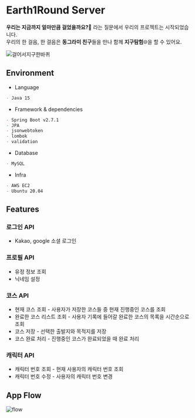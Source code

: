 # Earth1Round Server

**우리는 지금까지 얼마만큼 걸었을까요?🧐** 라는 질문에서 우리의 프로젝트는 시작되었습니다. <br>
우리의 한 걸음, 한 걸음은 **동그라미 친구**들을 만나 함께 **지구탐험**🌐을 할 수 있어요. <br>

![걸어서지구한바퀴](https://s3.us-west-2.amazonaws.com/secure.notion-static.com/e807fd1d-e8c9-42bb-b15c-c50b4e5bef01/%ED%94%84%EB%A0%88%EC%A0%A0%ED%85%8C%EC%9D%B4%EC%85%981.png?X-Amz-Algorithm=AWS4-HMAC-SHA256&X-Amz-Content-Sha256=UNSIGNED-PAYLOAD&X-Amz-Credential=AKIAT73L2G45EIPT3X45%2F20220918%2Fus-west-2%2Fs3%2Faws4_request&X-Amz-Date=20220918T141528Z&X-Amz-Expires=86400&X-Amz-Signature=dc01183907b9fb4c214a9c672d9255a2846f76c56dec3d2810023f09d0ef1b47&X-Amz-SignedHeaders=host&response-content-disposition=filename%20%3D%22%25ED%2594%2584%25EB%25A0%2588%25EC%25A0%25A0%25ED%2585%258C%25EC%259D%25B4%25EC%2585%25981.png%22&x-id=GetObject)

## Environment
- Language
```markdown
- Java 15
```
- Framework & dependencies
```markdown
- Spring Boot v2.7.1
- JPA
- jsonwebtoken
- lombok
- validation
```
- Database
```markdown
- MySQL
```
- Infra
```markdown
- AWS EC2
- Ubuntu 20.04
```

## Features

### 로그인 API
- Kakao, google 소셜 로그인

### 프로필 API
- 유정 정보 조회
- 닉네임 설정

### 코스 API
- 현재 코스 조회 - 사용자가 저장한 코스들 중 현재 진행중인 코스를 조회
- 완료한 코스 리스트 조회 - 사용자 기록에 들어갈 완료한 코스의 목록을 시간순으로 조회
- 코스 저장 - 선택한 출발지와 목적지를 저장 
- 코스 완료 처리 - 진행중인 코스가 완료되었을 때 완료 처리

### 캐릭터 API
- 캐릭터 번호 조회 - 현재 사용자의 캐릭터 번호 조회
- 캐릭터 번호 수정 - 사용자의 캐릭터 번호 변경

## App Flow

![flow](https://figma-alpha-api.s3.us-west-2.amazonaws.com/images/7dabcadc-3afb-4896-b3cb-4d868cbe4472)
